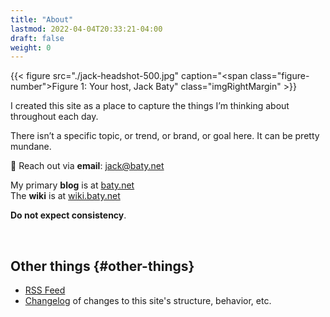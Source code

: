 ```yaml
---
title: "About"
lastmod: 2022-04-04T20:33:21-04:00
draft: false
weight: 0
---
```


{{< figure src="./jack-headshot-500.jpg" caption="<span class=\"figure-number\">Figure 1: </span>Your host, Jack Baty" class="imgRightMargin" >}}

I created this site as a place to capture the things I’m thinking about throughout each day.

There isn’t a specific topic, or trend, or brand, or goal here. It can be pretty mundane.

💌 Reach out via **email**: [jack@baty.net](mailto:jack@baty.net)

My primary **blog** is at [baty.net](https://baty.net) <br />
The **wiki** is at [wiki.baty.net](https://wiki.baty.net)

**Do not expect consistency**.

<br clear="all">


## Other things {#other-things}

-   [RSS Feed](/index.xml)
-   [Changelog](/changelog) of changes to this site's structure, behavior, etc.

[//]: # "Exported with love from a post written in Org mode"
[//]: # "- https://github.com/kaushalmodi/ox-hugo"
